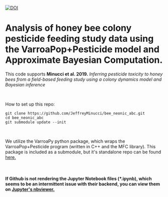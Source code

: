 [![DOI](https://zenodo.org/badge/153177225.svg)](https://zenodo.org/badge/latestdoi/153177225)

# Analysis of honey bee colony pesticide feeding study data using the VarroaPop+Pesticide model and Approximate Bayesian Computation.

This code supports **Minucci et al. 2019.** *Inferring pesticide toxicity to honey bees from a field-based feeding study using a colony dynamics model and Bayesian inference*

<br>

How to set up this repo:

```
git clone https://github.com/JeffreyMinucci/bee_neonic_abc.git
cd bee_neonic_abc
git submodule update --init
```

<br>

We utilize the VarroaPy python package, which wraps the VarroaPop+Pesticide program (written in C++ and the MFC library). This package is included as a submodule, but it's standalone repo can be found [here.](https://github.com/quanted/VarroaPy/)

<br>

#### If Github is not rendering the Jupyter Notebook files (*.ipynb), which seems to be an intermittent issue with their backend, you can view them on [Jupyter's nbviewer.](https://nbviewer.jupyter.org/github/JeffreyMinucci/bee_neonic_abc/tree/master/) 
